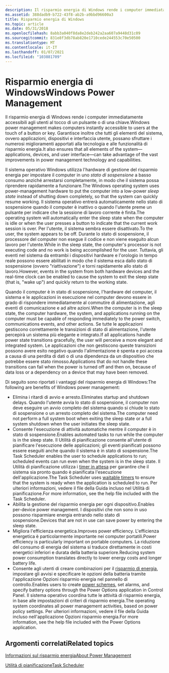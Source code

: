 ```yaml
---
description: Il risparmio energia di Windows rende i computer immediatamente accessibili agli utenti al tocco di un pulsante o di una chiave.
ms.assetid: 388dadb9-b722-43f8-ab2b-a9bbd96600a3
title: Risparmio energia di Windows
ms.topic: article
ms.date: 05/31/2018
ms.openlocfilehash: 8abb3a040f8da8e2deb242a2aa607a9448d31c09
ms.sourcegitcommit: 831e8f3db78ab820e1710cede244553c70e50500
ms.translationtype: MT
ms.contentlocale: it-IT
ms.lasthandoff: 01/07/2021
ms.locfileid: "103881709"
---
```

# <a name="windows-power-management"></a><span data-ttu-id="21491-103">Risparmio energia di Windows</span><span class="sxs-lookup"><span data-stu-id="21491-103">Windows Power Management</span></span>

<span data-ttu-id="21491-104">Il risparmio energia di Windows rende i computer immediatamente accessibili agli utenti al tocco di un pulsante o di una chiave.</span><span class="sxs-lookup"><span data-stu-id="21491-104">Windows power management makes computers instantly accessible to users at the touch of a button or key.</span></span> <span data-ttu-id="21491-105">Garantisce inoltre che tutti gli elementi del sistema, ovvero applicazioni, dispositivi e interfaccia utente, possano sfruttare i numerosi miglioramenti apportati alla tecnologia e alle funzionalità di risparmio energia.</span><span class="sxs-lookup"><span data-stu-id="21491-105">It also ensures that all elements of the system—applications, devices, and user interface—can take advantage of the vast improvements in power management technology and capabilities.</span></span>

<span data-ttu-id="21491-106">Il sistema operativo Windows utilizza l'hardware di gestione del risparmio energia per impostare il computer in uno *stato di sospensione* a basso consumo anziché arrestarsi completamente, in modo che il sistema possa riprendere rapidamente a funzionare.</span><span class="sxs-lookup"><span data-stu-id="21491-106">The Windows operating system uses power-management hardware to put the computer into a low-power *sleep state* instead of shutting down completely, so that the system can quickly resume working.</span></span> <span data-ttu-id="21491-107">Il sistema operativo entrerà automaticamente nello stato di sospensione quando il computer è inattivo o quando l'utente preme un pulsante per indicare che la sessione di lavoro corrente è finita.</span><span class="sxs-lookup"><span data-stu-id="21491-107">The operating system will automatically enter the sleep state when the computer is idle or when the user presses a button to indicate that the current work session is over.</span></span> <span data-ttu-id="21491-108">Per l'utente, il sistema sembra essere disattivato.</span><span class="sxs-lookup"><span data-stu-id="21491-108">To the user, the system appears to be off.</span></span> <span data-ttu-id="21491-109">Durante lo stato di sospensione, il processore del computer non esegue il codice e non viene eseguito alcun lavoro per l'utente.</span><span class="sxs-lookup"><span data-stu-id="21491-109">While in the sleep state, the computer's processor is not executing code and no work is being accomplished for the user.</span></span> <span data-ttu-id="21491-110">Tuttavia, gli eventi nel sistema da entrambi i dispositivi hardware e l'orologio in tempo reale possono essere abilitati in modo che il sistema esca dallo stato di sospensione (ovvero "riattivazione") e torni rapidamente allo stato di lavoro.</span><span class="sxs-lookup"><span data-stu-id="21491-110">However, events in the system from both hardware devices and the real-time clock can be enabled to cause the system to exit the sleep state (that is, "wake up") and quickly return to the working state.</span></span>

<span data-ttu-id="21491-111">Quando il computer è in stato di sospensione, l'hardware del computer, il sistema e le applicazioni in esecuzione nel computer devono essere in grado di rispondere immediatamente al commutire di alimentazione, agli eventi di comunicazione e ad altre azioni.</span><span class="sxs-lookup"><span data-stu-id="21491-111">When the computer is in the sleep state, the computer hardware, the system, and applications running on the computer must be capable of responding immediately to the power switch, communications events, and other actions.</span></span> <span data-ttu-id="21491-112">Se tutte le applicazioni gestiscono correttamente le transizioni di stato di alimentazione, l'utente percepirà un sistema più elegante e integrato.</span><span class="sxs-lookup"><span data-stu-id="21491-112">If all applications handle power state transitions gracefully, the user will perceive a more elegant and integrated system.</span></span> <span data-ttu-id="21491-113">Le applicazioni che non gestiscono queste transizioni possono avere esito negativo quando l'alimentazione è spenta e poi accesa a causa di una perdita di dati o di una dipendenza da un dispositivo che potrebbe essere stato rimosso.</span><span class="sxs-lookup"><span data-stu-id="21491-113">Applications that do not handle these transitions can fail when the power is turned off and then on, because of data loss or a dependency on a device that may have been removed.</span></span>

<span data-ttu-id="21491-114">Di seguito sono riportati i vantaggi del risparmio energia di Windows:</span><span class="sxs-lookup"><span data-stu-id="21491-114">The following are benefits of Windows power management:</span></span>

-   <span data-ttu-id="21491-115">Elimina i ritardi di avvio e arresto.</span><span class="sxs-lookup"><span data-stu-id="21491-115">Eliminates startup and shutdown delays.</span></span> <span data-ttu-id="21491-116">Quando l'utente avvia lo stato di sospensione, il computer non deve eseguire un avvio completo del sistema quando si chiude lo stato di sospensione o un arresto completo del sistema.</span><span class="sxs-lookup"><span data-stu-id="21491-116">The computer need not perform a full system boot when exiting the sleep state or a full system shutdown when the user initiates the sleep state.</span></span>
-   <span data-ttu-id="21491-117">Consente l'esecuzione di attività automatiche mentre il computer è in stato di sospensione.</span><span class="sxs-lookup"><span data-stu-id="21491-117">Enables automated tasks to run while the computer is in the sleep state.</span></span> <span data-ttu-id="21491-118">Il Utilità di pianificazione consente all'utente di pianificare l'esecuzione delle applicazioni; gli eventi pianificati possono essere eseguiti anche quando il sistema è in stato di sospensione.</span><span class="sxs-lookup"><span data-stu-id="21491-118">The Task Scheduler enables the user to schedule applications to run; scheduled events can run even when the system is in the sleep state.</span></span> <span data-ttu-id="21491-119">Il Utilità di pianificazione utilizza i [timer in attesa](/windows/desktop/Sync/waitable-timer-objects) per garantire che il sistema sia pronto quando è pianificata l'esecuzione dell'applicazione.</span><span class="sxs-lookup"><span data-stu-id="21491-119">The Task Scheduler uses [waitable timers](/windows/desktop/Sync/waitable-timer-objects) to ensure that the system is ready when the application is scheduled to run.</span></span> <span data-ttu-id="21491-120">Per ulteriori informazioni, vedere il file della Guida incluso nel Utilità di pianificazione.</span><span class="sxs-lookup"><span data-stu-id="21491-120">For more information, see the help file included with the Task Scheduler.</span></span>
-   <span data-ttu-id="21491-121">Abilita la gestione del risparmio energia per ogni dispositivo.</span><span class="sxs-lookup"><span data-stu-id="21491-121">Enables per-device power management.</span></span> <span data-ttu-id="21491-122">I dispositivi che non sono in uso possono risparmiare energia entrando nello stato di sospensione.</span><span class="sxs-lookup"><span data-stu-id="21491-122">Devices that are not in use can save power by entering the sleep state.</span></span>
-   <span data-ttu-id="21491-123">Migliora l'efficienza energetica.</span><span class="sxs-lookup"><span data-stu-id="21491-123">Improves power efficiency.</span></span> <span data-ttu-id="21491-124">L'efficienza energetica è particolarmente importante nei computer portatili.</span><span class="sxs-lookup"><span data-stu-id="21491-124">Power efficiency is particularly important on portable computers.</span></span> <span data-ttu-id="21491-125">La riduzione del consumo di energia del sistema si traduce direttamente in costi energetici inferiori e durata della batteria superiore.</span><span class="sxs-lookup"><span data-stu-id="21491-125">Reducing system power consumption translates directly to lower energy costs and longer battery life.</span></span>
-   <span data-ttu-id="21491-126">Consente agli utenti di creare combinazioni per il [risparmio di energia](power-schemes.md), impostare gli avvisi e specificare le opzioni della batteria tramite l'applicazione Opzioni risparmio energia nel pannello di controllo.</span><span class="sxs-lookup"><span data-stu-id="21491-126">Enables users to create [power schemes](power-schemes.md), set alarms, and specify battery options through the Power Options application in Control Panel.</span></span> <span data-ttu-id="21491-127">Il sistema operativo coordina tutte le attività di risparmio energia, in base alle impostazioni di criteri di risparmio energia.</span><span class="sxs-lookup"><span data-stu-id="21491-127">The operating system coordinates all power management activities, based on power policy settings.</span></span> <span data-ttu-id="21491-128">Per ulteriori informazioni, vedere il file della Guida incluso nell'applicazione Opzioni risparmio energia.</span><span class="sxs-lookup"><span data-stu-id="21491-128">For more information, see the help file included with the Power Options application.</span></span>

## <a name="related-topics"></a><span data-ttu-id="21491-129">Argomenti correlati</span><span class="sxs-lookup"><span data-stu-id="21491-129">Related topics</span></span>

<dl> <dt>

[<span data-ttu-id="21491-130">Informazioni sul risparmio energia</span><span class="sxs-lookup"><span data-stu-id="21491-130">About Power Management</span></span>](about-power-management.md)
</dt> <dt>

[<span data-ttu-id="21491-131">Utilità di pianificazione</span><span class="sxs-lookup"><span data-stu-id="21491-131">Task Scheduler</span></span>](/windows/desktop/TaskSchd/task-scheduler-start-page)
</dt> </dl>

 

 
